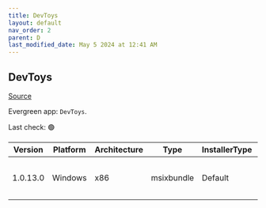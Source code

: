 ```yaml
---
title: DevToys
layout: default
nav_order: 2
parent: D
last_modified_date: May 5 2024 at 12:41 AM
---
```


## DevToys

[Source](https://devtoys.app/)

Evergreen app: `DevToys`. 

Last check: 🟢

| Version  | Platform | Architecture | Type       | InstallerType | Date      | Size      | URI                                                                                                                                                                                                                                                                                    |
| -------- | -------- | ------------ | ---------- | ------------- | --------- | --------- | -------------------------------------------------------------------------------------------------------------------------------------------------------------------------------------------------------------------------------------------------------------------------------------- |
| 1.0.13.0 | Windows  | x86          | msixbundle | Default       | 23/7/2023 | 166568573 | [https://github.com/DevToys-app/DevToys/releases/download/v1.0.13.0/64360VelerSoftware.DevToys_1.0.13.0_neutral_._j80j2txgjg9dj.msixbundle](https://github.com/DevToys-app/DevToys/releases/download/v1.0.13.0/64360VelerSoftware.DevToys_1.0.13.0_neutral_._j80j2txgjg9dj.msixbundle) |
